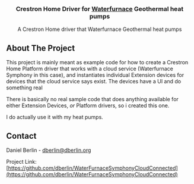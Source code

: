 



<h3 align="center">Crestron Home Driver for <a href="http://waterfurnace.com">Waterfurnace</a> Geothermal heat pumps</h3>
  <p align="center">
    A Crestron Home driver that Waterfurnace Geothermal heat pumps
  </p>
</p>




<!-- ABOUT THE PROJECT -->
## About The Project

This project is mainly meant as example code for how to create a Crestron Home Platform driver
that works with a cloud service (Waterfurnace Symphony in this case), and instantiates individual Extension devices
for devices that the cloud service says exist.
The devices have a UI and do something real

There is basically no real sample code that does anything available for either Extension Devices, *or* Platform drivers,
so i created this one.

I do actually use it with my heat pumps.



<!-- CONTACT -->
## Contact

Daniel Berlin - dberlin@dberlin.org

Project Link: [https://github.com/dberlin/WaterFurnaceSymphonyCloudConnected](https://github.com/dberlin/WaterFurnaceSymphonyCloudConnected)


